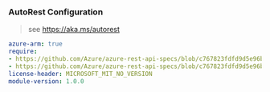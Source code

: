 ### AutoRest Configuration

> see https://aka.ms/autorest

``` yaml
azure-arm: true
require:
- https://github.com/Azure/azure-rest-api-specs/blob/c767823fdfd9d5e96bad245e3ea4d14d94a716bb/specification/eventgrid/resource-manager/readme.md
- https://github.com/Azure/azure-rest-api-specs/blob/c767823fdfd9d5e96bad245e3ea4d14d94a716bb/specification/eventgrid/resource-manager/readme.go.md
license-header: MICROSOFT_MIT_NO_VERSION
module-version: 1.0.0
```